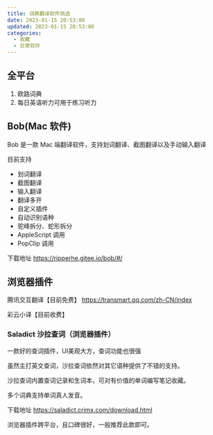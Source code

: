 ```yaml
---
title: 词典翻译软件挑选
date: 2023-01-15 20:53:00
updated: 2023-01-15 20:53:00
categories:
  - 收藏
  - 日常软件
---
```


## 全平台

1. 欧路词典
2. 每日英语听力可用于练习听力

## Bob(Mac 软件)

Bob 是一款 Mac 端翻译软件，支持划词翻译、截图翻译以及手动输入翻译

目前支持

* 划词翻译
* 截图翻译
* 输入翻译
* 翻译多开
* 自定义插件
* 自动识别语种
* 驼峰拆分、蛇形拆分
* AppleScript 调用
* PopClip 调用

下载地址
<https://ripperhe.gitee.io/bob/#/>

## 浏览器插件

腾讯交互翻译【目前免费】
<https://transmart.qq.com/zh-CN/index>

彩云小译【目前收费】

### Saladict 沙拉查词（浏览器插件）

一款好的查词插件，UI美观大方，查词功能也很强

虽然主打英文查词，沙拉查词依然对其它语种提供了不错的支持。

沙拉查词内置查词记录和生词本，可对有价值的单词编写笔记收藏。

多个词典支持单词真人发音。

下载地址
 <https://saladict.crimx.com/download.html>

浏览器插件跨平台，且口碑很好，一般推荐此款即可。
